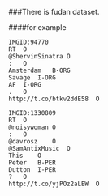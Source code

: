 ###There is fudan dataset.

####for example

```
IMGID:94770
RT	O
@ShervinSinatra	O
:	O
Amsterdam	B-ORG
Savage	I-ORG
AF	I-ORG
.	O
http://t.co/btkv2ddE58	O

IMGID:1330809
RT	O
@noisywoman	O
:	O
@davrosz	O
@SamAntixMusic	O
This	O
Peter	B-PER
Dutton	I-PER
?	O
http://t.co/yjPOz2aLEW	O
```